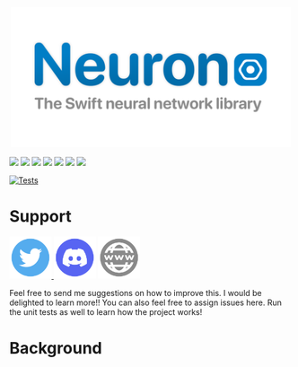 <p align="center">
<img width="500" src="images/neuron.png"> 
</p>

![](https://img.shields.io/github/v/tag/wvabrinskas/Neuron?style=flat-square)
![](https://img.shields.io/github/license/wvabrinskas/Neuron?style=flat-square)
![](https://img.shields.io/badge/swift-5.5-orange?style=flat-square)
![](https://img.shields.io/badge/iOS-13+-darkcyan?style=flat-square)
![](https://img.shields.io/badge/macOS-11+-darkcyan?style=flat-square)
![](https://img.shields.io/badge/watchOS-6+-darkcyan?style=flat-square)
![](https://img.shields.io/badge/tvOS-13+-darkcyan?style=flat-square)

[![Tests](https://github.com/wvabrinskas/Neuron/actions/workflows/tests.yml/badge.svg?branch=master)](https://github.com/wvabrinskas/Neuron/actions/workflows/tests.yml)

# Support 
[<img width="75" src="images/twitter.png"> ](https://twitter.com/wvabrinskas)
[<img width="75" src="images/discord.png">](https://discord.gg/p84DYph4PW)
[<img width="75" src="images/www.png">](https://williamvabrinskas.com)

Feel free to send me suggestions on how to improve this. I would be delighted to learn more!! You can also feel free to assign issues here. Run the unit tests as well to learn how the project works!

# Background

